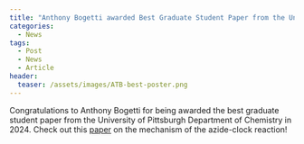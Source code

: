 ```yaml
---
title: "Anthony Bogetti awarded Best Graduate Student Paper from the University of Pittsburgh"
categories:
  - News
tags:
  - Post
  - News
  - Article
header:
  teaser: /assets/images/ATB-best-poster.png
---
```



Congratulations to Anthony Bogetti for being awarded the best graduate student paper from the University of Pittsburgh Department of Chemistry in 2024. Check out this [paper](https://pubs.acs.org/doi/10.1021/jacs.4c03360) on the mechanism of the azide-clock reaction! 
